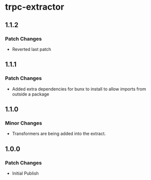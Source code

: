 # trpc-extractor

## 1.1.2

### Patch Changes

- Reverted last patch

## 1.1.1

### Patch Changes

- Added extra dependencies for bunx to install to allow imports from outside a package

## 1.1.0

### Minor Changes

- Transformers are being added into the extract.

## 1.0.0

### Patch Changes

- Initial Publish
